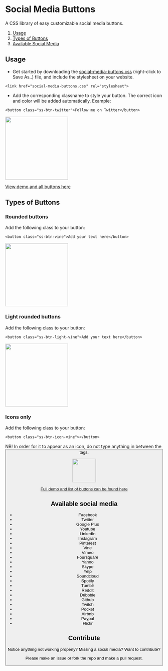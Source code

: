 # Social Media Buttons
A CSS library of easy customizable social media buttons.

1. [Usage](#usage)
2. [Types of Buttons](#buttons)
3. [Available Social Media](#social-media)

## <a id="usage"></a>Usage

* Get started by downloading the [social-media-buttons.css](https://raw.githubusercontent.com/marijohannessen/social-media-buttons/master/source/social-media-buttons.css) (right-click to Save As..) file, and include the stylesheet on your website.

```<link href="social-media-buttons.css" rel="stylesheet">```

* Add the corresponding classname to style your button. The correct icon and color will be added automatically. Example:

```<button class="ss-btn-twitter">Follow me on Twitter</button>```

<img src="https://github.com/marijohannessen/social-media-buttons/blob/master/images/twitter-button.png" width="200px" />

[View demo and all buttons here](http://marijohannessen.github.io/social-media-buttons/)

## <a id="buttons"></a>Types of Buttons

### Rounded buttons

Add the following class to your button:

```<button class="ss-btn-vine">Add your text here</button>```

<img src="https://github.com/marijohannessen/social-media-buttons/blob/master/images/vine-button.png" width="200px" />

### Light rounded buttons

Add the following class to your button:

```<button class="ss-btn-light-vine">Add your text here</button>```

<img src="https://github.com/marijohannessen/social-media-buttons/blob/master/images/vine-light.png" width="200px" />

### Icons only

Add the following class to your button:

```<button class="ss-btn-icon-vine"></button>```

NB! In order for it to appear as an icon, do not type anything in between the <button> tags.

<img src="https://github.com/marijohannessen/social-media-buttons/blob/master/images/vine-icon.png" width="75px" />

[Full demo and list of buttons can be found here](http://marijohannessen.github.io/social-media-buttons/)

## <a id="social-media"></a>Available social media

- Facebook
- Twitter
- Google Plus
- Youtube
- LinkedIn
- Instagram
- Pinterest
- Vine
- Vimeo
- Foursquare
- Yahoo
- Skype
- Yelp
- Soundcloud
- Spotify
- Tumblr
- Reddit
- Dribbble
- Github
- Twitch
- Pocket
- Airbnb
- Paypal
- Flickr

## Contribute

Notice anything not working properly? Missing a social media? Want to contribute?

Please make an issue or fork the repo and make a pull request.
